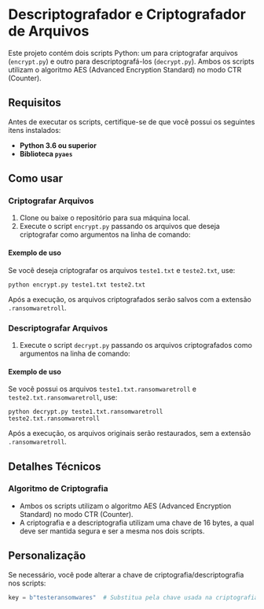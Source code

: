 # Descriptografador e Criptografador de Arquivos

Este projeto contém dois scripts Python: um para criptografar arquivos (`encrypt.py`) e outro para descriptografá-los (`decrypt.py`). Ambos os scripts utilizam o algoritmo AES (Advanced Encryption Standard) no modo CTR (Counter).

## Requisitos

Antes de executar os scripts, certifique-se de que você possui os seguintes itens instalados:

- **Python 3.6 ou superior**
- **Biblioteca `pyaes`**

## Como usar

### Criptografar Arquivos

1. Clone ou baixe o repositório para sua máquina local.
2. Execute o script `encrypt.py` passando os arquivos que deseja criptografar como argumentos na linha de comando:

#### Exemplo de uso

Se você deseja criptografar os arquivos `teste1.txt` e `teste2.txt`, use:

```python encrypt.py teste1.txt teste2.txt```

Após a execução, os arquivos criptografados serão salvos com a extensão `.ransomwaretroll`.

### Descriptografar Arquivos

1. Execute o script `decrypt.py` passando os arquivos criptografados como argumentos na linha de comando:

#### Exemplo de uso

Se você possui os arquivos `teste1.txt.ransomwaretroll` e `teste2.txt.ransomwaretroll`, use:

```python decrypt.py teste1.txt.ransomwaretroll teste2.txt.ransomwaretroll```

Após a execução, os arquivos originais serão restaurados, sem a extensão `.ransomwaretroll`.

## Detalhes Técnicos

### Algoritmo de Criptografia

- Ambos os scripts utilizam o algoritmo AES (Advanced Encryption Standard) no modo CTR (Counter).
- A criptografia e a descriptografia utilizam uma chave de 16 bytes, a qual deve ser mantida segura e ser a mesma nos dois scripts.

## Personalização

Se necessário, você pode alterar a chave de criptografia/descriptografia nos scripts:

```python
key = b"testeransomwares"  # Substitua pela chave usada na criptografia




